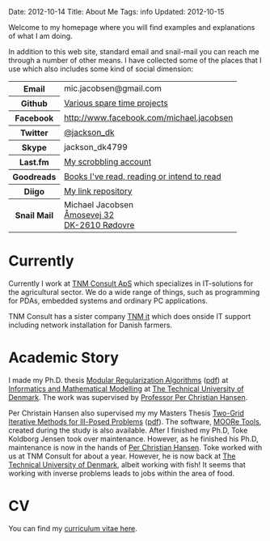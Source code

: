 Date: 2012-10-14
Title: About Me
Tags: info
Updated: 2012-10-15

Welcome to my homepage where you will find examples and explanations
of what I am doing.

In addition to this web site, standard email and snail-mail you can
reach me through a number of other means. I have collected some of the
places that I use which also includes some kind of social dimension:

<table>
<tr><th>Email</th><td>mic.jacobsen@gmail.com</td></tr>
<tr><th>Github</th><td><a href="http://www.github.com/jacksondk">Various spare time projects</a></td></tr>
<tr><th>Facebook</th><td><a href="http://www.facebook.com/michael.jacobsen">http://www.facebook.com/michael.jacobsen</a></td></tr>
<tr><th>Twitter</th><td><a href="http://www.twitter.com/jackson_dk">@jackson_dk</a></td></tr>
<tr><th>Skype</th><td>jackson_dk4799</td>
<tr><th>Last.fm</th><td><a href="http://www.last.fm/user/jackson_dk">My scrobbling account</a></td><tr>
<tr><th>Goodreads</th><td><a href="http://www.goodreads.com/user/show/5218285-michael-jacobsen">Books I've read, reading or intend to read</td></tr>
<tr><th>Diigo</th><td><a href="http://www.diigo.com/user/jackson_dk">My link repository</a>
<tr><th>Snail Mail</th><td>
 Michael Jacobsen<br/>
 <a href="http://maps.google.dk/maps?q=%C3%85mosevej+32,+R%C3%B8dovre&hl=da&ie=UTF8&sll=55.869147,11.228027&sspn=8.800305,26.784668&hnear=%C3%85mosevej+32,+2610+R%C3%B8dovre&t=m&z=16">Åmosevej 32<br/>
 DK-2610 Rødovre</a></td></tr>
</table>
</p>

# Currently

Currently I work at <a
href="http://www.tnmgruppen.dk/tnmconsult/forside.htm">TNM Consult
ApS</a> which specializes in IT-solutions for the agricultural
sector. We do a wide range of things, such as programming for PDAs,
embedded systems and ordinary PC applications.

TNM Consult has a sister company <a
href="http://www.tnmgruppen.dk/tnmit/forside.htm">TNM it</a> which
does onside IT support including network installation for Danish
farmers.

# Academic Story 

I made my Ph.D. thesis <a
href="http://www2.imm.dtu.dk/pubdb/views/publication_details.php?id=3380">Modular
Regularization Algorithms</a> (<a
href="/Downloads/phd-thesis.pdf">pdf</a>) at <a
href="http://www.imm.dtu.dk/">Informatics and Mathematical
Modelling</a> at <a href="http://www.dtu.dk/">The Technical University
of Denmark</a>. The work was supervised by <a
href="http://www.imm.dtu.dk/%7Epch">Professor Per Christian
Hansen</a>.

Per Christain Hansen also supervised my my Masters Thesis <a
href="http://www2.imm.dtu.dk/pubdb/views/publication_details.php?id=3380">Two-Grid
Iterative Methods for Ill-Posed Problems</a> (<a
href="/Downloads/master-thesis.pdf">pdf</a>). The software, <a
href="http://www2.imm.dtu.dk/%7Etkj/MOOReTools/index.shtml">MOORe
Tools</a>, created during the study is also available. After I
finished my Ph.D, Toke Koldborg Jensen took over maintenance. However,
as he finished his Ph.D, maintenance is now in the hands of <a
href="http://www.imm.dtu.dk/%7Epch">Per Christian Hansen</a>. Toke
worked with us at TNM Consult for about a year. However, he is now
back at <a href="http://www.dtu.dk/">The Technical University of
Denmark</a>, albeit working with fish! It seems that working with
inverse problems leads to jobs within the area of food.

# CV

You can find my <a href="/node/3">curriculum vitae here</a>.